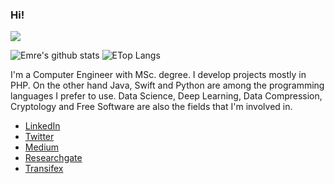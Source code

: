 ### Hi!

![](https://komarev.com/ghpvc/?username=emrejilta)

<p float="center">
  <img  src="https://github-readme-stats.vercel.app/api?username=emrejilta&show_icons=true&count_private=true&hide=contribs,issues" alt="Emre's github stats" />
  <img  src="https://github-readme-stats.vercel.app/api/top-langs/?username=emrejilta&layout=compact&hide=html,css" alt="ETop Langs" />
</p>

I'm a Computer Engineer with MSc. degree. I develop projects mostly in PHP. On the other hand Java, Swift and Python are among the programming languages I prefer to use. Data Science, Deep Learning, Data Compression, Cryptology and Free Software are also the fields that I'm involved in. 

- [LinkedIn](https://www.linkedin.com/in/emrejilta)
- [Twitter](https://twitter.com/emrejilta)
- [Medium](https://medium.com/@emrejilta)
- [Researchgate](https://www.researchgate.net/profile/Emre_Jilta2)
- [Transifex](https://www.transifex.com/user/profile/emrejilta/)
